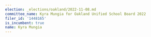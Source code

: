 ```yaml
---
election: _elections/oakland/2022-11-08.md
committee_name: Kyra Mungia for Oakland Unified School Board 2022
filer_id: '1448165'
is_incumbent: true
name: Kyra Mungia
---
```

